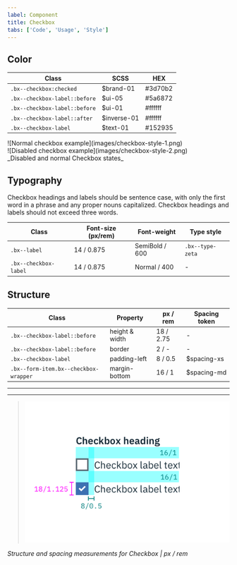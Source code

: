 ```yaml
---
label: Component
title: Checkbox
tabs: ['Code', 'Usage', 'Style']
---
```


## Color

| Class                         | SCSS        | HEX     |
| ----------------------------- | ----------- | ------- |
| `.bx--checkbox:checked`       | $brand-01   | #3d70b2 |
| `.bx--checkbox-label::before` | $ui-05      | #5a6872 |
| `.bx--checkbox-label::before` | $ui-01      | #ffffff |
| `.bx--checkbox-label::after`  | $inverse-01 | #ffffff |
| `.bx--checkbox-label`         | $text-01    | #152935 |

<div data-insert-component="ImageGrid">
  <div>
    ![Normal checkbox example](images/checkbox-style-1.png)
  </div>
  <div>
    ![Disabled checkbox example](images/checkbox-style-2.png)
  </div>
</div>
_Disabled and normal Checkbox states_

## Typography

Checkbox headings and labels should be sentence case, with only the first word in a phrase and any proper nouns capitalized. Checkbox headings and labels should not exceed three words.

| Class                 | Font-size (px/rem) | Font-weight    | Type style       |
| --------------------- | ------------------ | -------------- | ---------------- |
| `.bx--label`          | 14 / 0.875         | SemiBold / 600 | `.bx--type-zeta` |
| `.bx--checkbox-label` | 14 / 0.875         | Normal / 400   | -                |

## Structure

| Class                                 | Property       | px / rem  | Spacing token |
| ------------------------------------- | -------------- | --------- | ------------- |
| `.bx--checkbox-label::before`         | height & width | 18 / 2.75 | -             |
| `.bx--checkbox-label::before`         | border         | 2 / -     | -             |
| `.bx--checkbox-label`                 | padding-left   | 8 / 0.5   | $spacing-xs   |
| `.bx--form-item.bx--checkbox-wrapper` | margin-bottom  | 16 / 1    | $spacing-md   |

---

---

> ![Checkbox structure and spacing measurements](images/checkbox-style-3.png)

_Structure and spacing measurements for Checkbox | px / rem_
